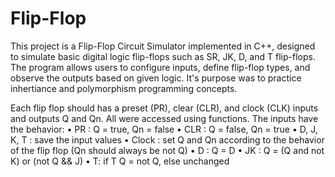 # Flip-Flop

This project is a Flip-Flop Circuit Simulator implemented in C++, designed to simulate basic digital logic flip-flops such as SR, JK, D, and T flip-flops. The program allows users to configure inputs, define flip-flop types, and observe the outputs based on given logic. It's purpose was to practice inhertiance and polymorphism programming concepts. 


Each flip flop should has a preset (PR), clear (CLR), and clock (CLK) inputs and outputs Q and Qn.
All were accessed using functions. The inputs have the behavior:
• PR : Q = true, Qn = false
• CLR : Q = false, Qn = true
• D, J, K, T : save the input values
• Clock : set Q and Qn according to the behavior of the flip flop (Qn should always be not Q)
• D : Q = D
• JK : Q = (Q and not K) or (not Q && J)
• T: if T Q = not Q, else unchanged
